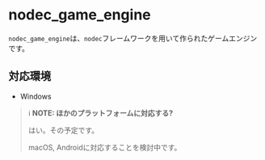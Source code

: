 # nodec_game_engine

`nodec_game_engine`は、`nodec`フレームワークを用いて作られたゲームエンジンです。

## 対応環境

* Windows

> ℹ️ **NOTE: ほかのプラットフォームに対応する?**
>
> はい。その予定です。
>
> macOS, Androidに対応することを検討中です。
